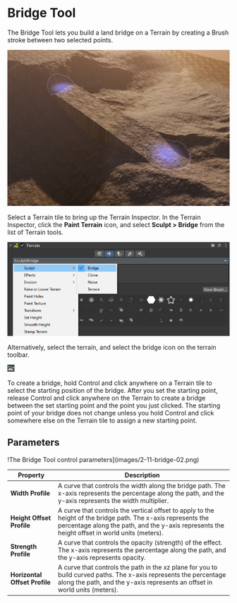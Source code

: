 # Bridge Tool

The Bridge Tool lets you build a land bridge on a Terrain by creating a Brush stroke between two selected points.

![A land bridge between two hills on a terrain](images/2-11-bridge-03.png)

Select a Terrain tile to bring up the Terrain Inspector. In the Terrain Inspector, click the **Paint Terrain** icon, and select **Sculpt > Bridge** from the list of Terrain tools.

![Selection of the bridge tool from the inspector](images/Sculpt.png)

Alternatively, select the terrain, and select the bridge icon on the terrain toolbar.

![Bridge Icon](images/Icons/Bridge.png)

To create a bridge, hold Control and click anywhere on a Terrain tile to select the starting position of the bridge. After you set the starting point, release Control and click anywhere on the Terrain to create a bridge between the set starting point and the point you just clicked. The starting point of your bridge does not change unless you hold Control and click somewhere else on the Terrain tile to assign a new starting point.

## Parameters

!The Bridge Tool control parameters](images/2-11-bridge-02.png)

| **Property**                  | **Description**                                              |
| ----------------------------- | ------------------------------------------------------------ |
| **Width Profile**             | A curve that controls the width along the bridge path. The x-axis represents the percentage along the path, and the y-axis represents the width multiplier. |
| **Height Offset Profile**     | A curve that controls the vertical offset to apply to the height of the bridge path. The x-axis represents the percentage along the path, and the y-axis represents the height offset in world units (meters). |
| **Strength Profile**          | A curve that controls the opacity (strength) of the effect. The x-axis represents the percentage along the path, and the y-axis represents opacity. |
| **Horizontal Offset Profile** | A curve that controls the path in the xz plane for you to build curved paths. The x-axis represents the percentage along the path, and the y-axis represents an offset in world units (meters). |
